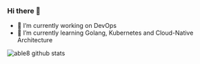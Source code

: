 ### Hi there 👋

- 🔭 I’m currently working on DevOps
- 🌱 I’m currently learning Golang, Kubernetes and Cloud-Native Architecture

![able8 github stats](https://github-readme-stats.vercel.app/api?username=able8&count_private=true&show_icons=true)

<!--
**able8/able8** is a ✨ _special_ ✨ repository because its `README.md` (this file) appears on your GitHub profile.

Here are some ideas to get you started:


- 👯 I’m looking to collaborate on ...
- 🤔 I’m looking for help with ...
- 💬 Ask me about ...
- 📫 How to reach me: ...
- 😄 Pronouns: ...
- ⚡ Fun fact: ...
-->
